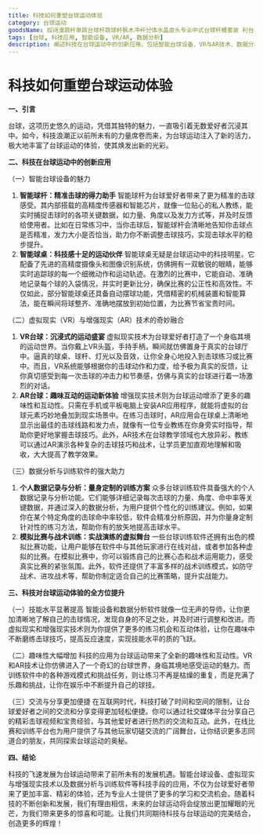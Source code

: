 ```yaml
---
title: 科技如何重塑台球运动体验
category: 台球运动
goodsName: 奴诗漫跳杆单跳台球杆跳球杆枫木冲杆分体水晶皮头专业中式台球杆桶套装 利台单跳杆1支
tags: [台球, 科技应用, 智能设备, VR/AR, 数据分析]
description: 阐述科技在台球运动中的创新应用，包括智能台球设备、VR与AR技术、数据分析与训练软件等，探讨科技对台球运动体验的全方位提升。
---
```


# 科技如何重塑台球运动体验

**一、引言**

台球，这项历史悠久的运动，凭借其独特的魅力，一直吸引着无数爱好者沉浸其中。如今，科技浪潮正以前所未有的力量席卷而来，为台球运动注入了新的活力，极大地丰富了台球运动的体验，使其焕发出新的光彩。

**二、科技在台球运动中的创新应用**

（一）智能台球设备的魅力
1. **智能球杆：精准击球的得力助手**
智能球杆为台球爱好者带来了更为精准的击球感受。其内部搭载的高精度传感器和智能芯片，就像一位贴心的私人教练，能实时捕捉击球时的各项关键数据，如力量、角度以及发力方式等，并及时反馈给使用者。比如在日常练习中，当你击球后，智能球杆会清晰地告知你击球点是否精准，发力大小是否恰当，助力你不断调整击球技巧，实现击球水平的稳步提升。
2. **智能球桌：科技感十足的运动伙伴**
智能球桌无疑是台球运动中的科技明星。它配备了先进的高精度摄像头和图像识别系统，仿佛拥有一双敏锐的眼睛，能够实时追踪球的每一个细微动作和运动轨迹。在激烈的比赛中，它能自动、准确地记录每个球的入袋情况，并实时更新比分，确保比赛的公正性和高效性。不仅如此，部分智能球桌还具备自动摆球功能，凭借精密的机械装置和智能算法，能在瞬间将球整齐、准确地摆放到初始位置，为比赛节省宝贵时间。

（二）虚拟现实（VR）与增强现实（AR）技术的奇妙融合
1. **VR台球：沉浸式的运动盛宴**
虚拟现实技术为台球爱好者打造了一个身临其境的运动世界。当你戴上VR头盔，手持手柄，瞬间就仿佛置身于真实的台球厅中。逼真的球桌、球杆、灯光以及音效，让你全身心地投入到击球练习或比赛中。而且，VR系统能够根据你的击球动作和力度，给予极为真实的反馈，让你真切感受到每一次击球的冲击力和节奏感，仿佛与真实的台球进行着一场激烈的对话。
2. **AR台球：趣味互动的运动新体验**
增强现实技术则为台球运动增添了更多的趣味性和互动性。只需在手机或平板电脑上安装AR应用程序，就能将虚拟的台球元素巧妙地叠加到现实场景中。在练习击球时，AR应用会在球桌上清晰地显示出最佳的击球线路和发力点，就像有一位专业教练在你身旁实时指导，帮助你更好地掌握击球技巧。此外，AR技术在台球教学领域也大放异彩，教练可以通过AR演示各种复杂的击球技巧和战术，让学员更加直观地理解和吸收，大大提高了教学效果。

（三）数据分析与训练软件的强大助力
1. **个人数据记录与分析：量身定制的训练方案**
众多台球训练软件具备强大的个人数据记录与分析功能。它们能够详细记录每次击球的力量、角度、命中率等关键数据，并通过深入的数据分析，为用户提供个性化的训练建议。例如，如果你在某个特定角度的击球命中率较低，软件会精准分析原因，并为你量身定制针对性的练习方法，帮助你有的放矢地提高击球水平。
2. **模拟比赛与战术训练：实战演练的虚拟舞台**
一些台球训练软件还拥有出色的模拟比赛功能，让用户能够在软件中与其他玩家进行在线对战，或者参加各种虚拟的比赛。在模拟比赛中，你可以锻炼自己的比赛心态和战术运用能力，感受真实比赛的紧张氛围。此外，软件还提供了丰富多样的战术训练模式，如防守战术、进攻战术等，帮助你制定适合自己的比赛策略，提升实战能力。

**三、科技对台球运动体验的全方位提升**

（一）技能水平显著提高
智能设备和数据分析软件就像一位无声的导师，让你更加清晰地了解自己的击球情况，发现自身的不足之处，并及时进行调整和改进。而虚拟现实和增强现实技术则为你提供了更多的练习机会和互动体验，让你在趣味中不断磨练击球技巧，提高反应速度，实现技能水平的质的飞跃。

（二）趣味性大幅增加
科技的应用为台球运动带来了全新的趣味性和互动性。VR和AR技术让你仿佛进入了一个奇幻的台球世界，身临其境地感受运动的魅力。而训练软件中的各种游戏模式和挑战任务，则让练习不再是枯燥的重复，而是充满了乐趣和挑战，让你在娱乐中不断提升自己的球技。

（三）交流与分享更加便捷
在互联网时代，科技打破了时间和空间的限制，让台球爱好者之间的交流和分享变得更加轻松便捷。你可以通过社交媒体平台分享自己的精彩击球视频和宝贵经验，与其他爱好者进行热烈的交流和互动。此外，在线比赛和训练平台也为用户提供了与其他玩家切磋交流的广阔舞台，让你结识更多志同道合的朋友，共同探索台球运动的奥秘。

**四、结论**

科技的飞速发展为台球运动带来了前所未有的发展机遇。智能台球设备、虚拟现实与增强现实技术以及数据分析与训练软件等科技手段的应用，不仅为台球爱好者带来了更加丰富、精彩的体验，还为专业人士提供了更多的学习和交流机会。随着科技的不断创新和发展，我们有理由相信，未来的台球运动将会绽放出更加耀眼的光芒，为我们带来更多的惊喜和可能。让我们共同期待科技与台球运动的完美结合，创造更多的辉煌！